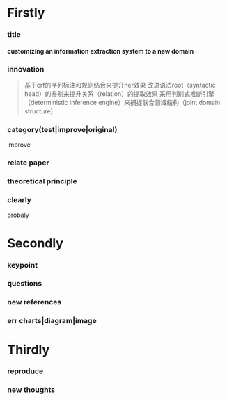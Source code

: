 # Firstly

### title
#### customizing an information extraction system to a new domain

### innovation
> 基于crf的序列标注和规则结合来提升ner效果
> 改进语法root（syntactic head）的鉴别来提升关系（relation）的提取效果
> 采用判别式推断引擎（deterministic inference engine）来捕捉联合领域结构（joint domain structure）

### category(test|improve|original)
improve

### relate paper

### theoretical principle

### clearly
probaly

# Secondly

### keypoint

### questions

### new references

### err charts|diagram|image

# Thirdly

### reproduce

### new thoughts

